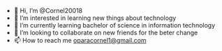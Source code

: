 - 👋 Hi, I’m @Cornel20018
- 👀 I’m interested in learning new things about technology
- 🌱 I’m currently learning bachelor of science in information technology
- 💞️ I’m looking to collaborate on new friends for the beter change
- 📫 How to reach me oparacornel1@gmail.com

<!---
Cornel20018/Cornel20018 is a ✨ special ✨ repository because its `README.md` (this file) appears on your GitHub profile.
You can click the Preview link to take a look at your changes.
--->
